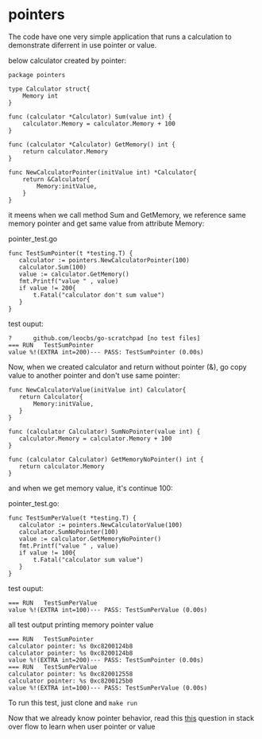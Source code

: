 # pointers

The code have one very simple application that runs a calculation to demonstrate diferrent in use pointer or value.



below calculator created by pointer:

```
package pointers

type Calculator struct{
	Memory int
}

func (calculator *Calculator) Sum(value int) {
	calculator.Memory = calculator.Memory + 100
}

func (calculator *Calculator) GetMemory() int {
	return calculator.Memory
}

func NewCalculatorPointer(initValue int) *Calculator{
	return &Calculator{
		Memory:initValue,
	}
}

```

 it meens when we call method Sum and GetMemory, we reference same memory pointer and get same value from attribute Memory:

 pointer_test.go

 ```
 func TestSumPointer(t *testing.T) {
	calculator := pointers.NewCalculatorPointer(100)
    calculator.Sum(100)
    value := calculator.GetMemory()
    fmt.Printf("value " , value)
    if value != 200{
        t.Fatal("calculator don't sum value")
    }
}
 ```

 test ouput:

 ```
 ?   	github.com/leocbs/go-scratchpad	[no test files]
=== RUN   TestSumPointer
value %!(EXTRA int=200)--- PASS: TestSumPointer (0.00s)

 ```

 Now, when we created calculator and return without pointer (&), go copy value to another pointer and don't use same pointer:

 ```
 func NewCalculatorValue(initValue int) Calculator{
	return Calculator{
		Memory:initValue,
	}
}

func (calculator Calculator) SumNoPointer(value int) {
	calculator.Memory = calculator.Memory + 100
}

func (calculator Calculator) GetMemoryNoPointer() int {
	return calculator.Memory
}
 ```

 and when we get memory value, it's continue 100:

 pointer_test.go:

 ```
 func TestSumPerValue(t *testing.T) {
	calculator := pointers.NewCalculatorValue(100)
    calculator.SumNoPointer(100)
    value := calculator.GetMemoryNoPointer()
    fmt.Printf("value " , value)
    if value != 100{
        t.Fatal("calculator sum value")
    }
}
 ```

 test ouput:

 ```
 === RUN   TestSumPerValue
value %!(EXTRA int=100)--- PASS: TestSumPerValue (0.00s)
 ```

 all test output printing memory pointer value

```
=== RUN   TestSumPointer
calculator pointer: %s 0xc8200124b8
calculator pointer: %s 0xc8200124b8
value %!(EXTRA int=200)--- PASS: TestSumPointer (0.00s)
=== RUN   TestSumPerValue
calculator pointer: %s 0xc820012558
calculator pointer: %s 0xc8200125b0
value %!(EXTRA int=100)--- PASS: TestSumPerValue (0.00s)
```


 To run this test, just clone and `make run`

 Now that we already know pointer behavior, read this [this](http://stackoverflow.com/questions/23542989/pointers-vs-values-in-parameters-and-return-values) question in stack over flow to learn when user pointer or value

